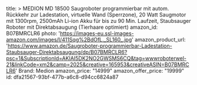 title: >
  MEDION MD 18500 Saugroboter programmierbar mit autom. Rückkehr zur Ladestation, virtuelle Wand
  (Sperrzone), 20 Watt Saugmotor mit 1300rpm, 2500mAh Li-ion Akku für bis zu 90 Min. Laufzeit,
  Staubsauger Roboter mit Direktabsaugung (Tierhaare optimiert)
amazon_id: B07BMRCLR6
photo: 'https://images-eu.ssl-images-amazon.com/images/I/411Sqg%2BdOfL._SL160_.jpg'
amazon_product_url: 'https://www.amazon.de/Saugroboter-programmierbar-Ladestation-Staubsauger-Direktabsaugung/dp/B07BMRCLR6?psc=1&SubscriptionId=AKIAI5DK2NO2GWSMS6CQ&tag=wwwroboterwel-21&linkCode=xm2&camp=2025&creative=165953&creativeASIN=B07BMRCLR6'
Brand: Medion
amazon_price: "14999"
amazon_offer_price: "19999"
id: dfa21567-93bf-477b-a6c8-d94cc6824a87
